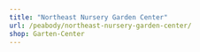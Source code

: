 ```yaml
---
title: "Northeast Nursery Garden Center"
url: /peabody/northeast-nursery-garden-center/
shop: Garten-Center
---
```


